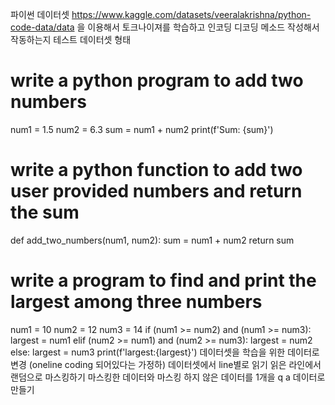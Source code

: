 파이썬 데이터셋 https://www.kaggle.com/datasets/veeralakrishna/python-code-data/data 을 이용해서 
토크나이져를 학습하고 인코딩 디코딩 메소드 작성해서 작동하는지 테스트 
데이터셋 형태 
# write a python program to add two numbers 
num1 = 1.5
num2 = 6.3
sum = num1 + num2
print(f'Sum: {sum}')


# write a python function to add two user provided numbers and return the sum
def add_two_numbers(num1, num2):
    sum = num1 + num2
    return sum


# write a program to find and print the largest among three numbers

num1 = 10
num2 = 12
num3 = 14
if (num1 >= num2) and (num1 >= num3):
   largest = num1
elif (num2 >= num1) and (num2 >= num3):
   largest = num2
else:
   largest = num3
print(f'largest:{largest}')
데이터셋을 학습을 위한 데이터로 변경 (oneline coding 되어있다는 가정하) 
데이터셋에서 line별로 읽기 
읽은 라인에서 랜덤으로 마스킹하기 마스킹한 데이터와 마스킹 하지 않은 데이터를 1개을 q a 데이터로 만들기

